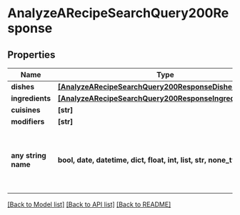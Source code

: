 # AnalyzeARecipeSearchQuery200Response



## Properties
Name | Type | Description | Notes
------------ | ------------- | ------------- | -------------
**dishes** | [**[AnalyzeARecipeSearchQuery200ResponseDishesInner]**](AnalyzeARecipeSearchQuery200ResponseDishesInner.md) |  | 
**ingredients** | [**[AnalyzeARecipeSearchQuery200ResponseIngredientsInner]**](AnalyzeARecipeSearchQuery200ResponseIngredientsInner.md) |  | 
**cuisines** | **[str]** |  | 
**modifiers** | **[str]** |  | 
**any string name** | **bool, date, datetime, dict, float, int, list, str, none_type** | any string name can be used but the value must be the correct type | [optional]

[[Back to Model list]](../README.md#documentation-for-models) [[Back to API list]](../README.md#documentation-for-api-endpoints) [[Back to README]](../README.md)


